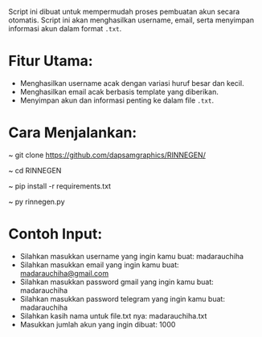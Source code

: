 Script ini dibuat untuk mempermudah proses pembuatan akun secara otomatis. Script ini akan menghasilkan username, email, serta menyimpan informasi akun dalam format `.txt`. 

# Fitur Utama:
- Menghasilkan username acak dengan variasi huruf besar dan kecil.
- Menghasilkan email acak berbasis template yang diberikan.
- Menyimpan akun dan informasi penting ke dalam file `.txt`.

# Cara Menjalankan:
~ git clone https://github.com/dapsamgraphics/RINNEGEN/

~ cd RINNEGEN

~ pip install -r requirements.txt

~ py rinnegen.py
  
# Contoh Input:
- Silahkan masukkan username yang ingin kamu buat: madarauchiha
- Silahkan masukkan email yang ingin kamu buat: madarauchiha@gmail.com
- Silahkan masukkan password gmail yang ingin kamu buat: madarauchiha
- Silahkan masukkan password telegram yang ingin kamu buat: madarauchiha
- Silahkan kasih nama untuk file.txt nya: madarauchiha.txt
- Masukkan jumlah akun yang ingin dibuat: 1000
